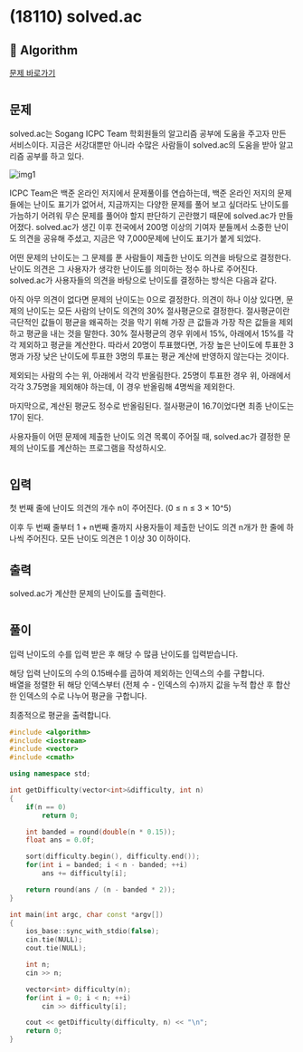 # (18110) solved.ac
## :100: Algorithm
[문제 바로가기](https://www.acmicpc.net/problem/18110)
#
## 문제
solved.ac는 Sogang ICPC Team 학회원들의 알고리즘 공부에 도움을 주고자 만든 서비스이다. 지금은 서강대뿐만 아니라 수많은 사람들이 solved.ac의 도움을 받아 알고리즘 공부를 하고 있다.

![img1](https://upload.acmicpc.net/93ca0eb8-56a3-4b34-bb15-281f633a0856/-/preview/)

ICPC Team은 백준 온라인 저지에서 문제풀이를 연습하는데, 백준 온라인 저지의 문제들에는 난이도 표기가 없어서, 지금까지는 다양한 문제를 풀어 보고 싶더라도 난이도를 가늠하기 어려워 무슨 문제를 풀어야 할지 판단하기 곤란했기 때문에 solved.ac가 만들어졌다. solved.ac가 생긴 이후 전국에서 200명 이상의 기여자 분들께서 소중한 난이도 의견을 공유해 주셨고, 지금은 약 7,000문제에 난이도 표기가 붙게 되었다.

어떤 문제의 난이도는 그 문제를 푼 사람들이 제출한 난이도 의견을 바탕으로 결정한다. 난이도 의견은 그 사용자가 생각한 난이도를 의미하는 정수 하나로 주어진다. solved.ac가 사용자들의 의견을 바탕으로 난이도를 결정하는 방식은 다음과 같다.

아직 아무 의견이 없다면 문제의 난이도는 0으로 결정한다.
의견이 하나 이상 있다면, 문제의 난이도는 모든 사람의 난이도 의견의 30% 절사평균으로 결정한다.
절사평균이란 극단적인 값들이 평균을 왜곡하는 것을 막기 위해 가장 큰 값들과 가장 작은 값들을 제외하고 평균을 내는 것을 말한다. 30% 절사평균의 경우 위에서 15%, 아래에서 15%를 각각 제외하고 평균을 계산한다. 따라서 20명이 투표했다면, 가장 높은 난이도에 투표한 3명과 가장 낮은 난이도에 투표한 3명의 투표는 평균 계산에 반영하지 않는다는 것이다.

제외되는 사람의 수는 위, 아래에서 각각 반올림한다. 25명이 투표한 경우 위, 아래에서 각각 3.75명을 제외해야 하는데, 이 경우 반올림해 4명씩을 제외한다.

마지막으로, 계산된 평균도 정수로 반올림된다. 절사평균이 16.7이었다면 최종 난이도는 17이 된다.

사용자들이 어떤 문제에 제출한 난이도 의견 목록이 주어질 때, solved.ac가 결정한 문제의 난이도를 계산하는 프로그램을 작성하시오.
#
## 입력
첫 번째 줄에 난이도 의견의 개수 n이 주어진다. (0 ≤ n ≤ 3 × 10^5)

이후 두 번째 줄부터 1 + n번째 줄까지 사용자들이 제출한 난이도 의견 n개가 한 줄에 하나씩 주어진다. 모든 난이도 의견은 1 이상 30 이하이다.
## 출력
solved.ac가 계산한 문제의 난이도를 출력한다.
#
## 풀이
입력 난이도의 수를 입력 받은 후 해당 수 많큼 난이도를 입력받습니다.  

해당 입력 난이도의 수의 0.15배수를 곱하여 제외하는 인덱스의 수를 구합니다.  
배열을 정렬한 뒤 해당 인덱스부터 (전체 수 - 인덱스의 수)까지 값을 누적 합산 후 합산한 인덱스의 수로 나누어 평균을 구합니다.

최종적으로 평균을 출력합니다.

```cpp
#include <algorithm>
#include <iostream>
#include <vector>
#include <cmath>

using namespace std;

int getDifficulty(vector<int>&difficulty, int n)
{
    if(n == 0)
        return 0;

    int banded = round(double(n * 0.15));
    float ans = 0.0f;

    sort(difficulty.begin(), difficulty.end());
    for(int i = banded; i < n - banded; ++i)
        ans += difficulty[i];

    return round(ans / (n - banded * 2));
}

int main(int argc, char const *argv[])
{
    ios_base::sync_with_stdio(false);
    cin.tie(NULL);
    cout.tie(NULL);

    int n;
    cin >> n;

    vector<int> difficulty(n);
    for(int i = 0; i < n; ++i)
        cin >> difficulty[i];

    cout << getDifficulty(difficulty, n) << "\n";
    return 0;
}

```
